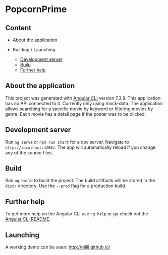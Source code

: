# PopcornPrime

## Content
* About the application
       
* Building / Launching
    * [Development server](#development-server)
    * [Build](#build)
    * [Further help](#further-help)

## About the application

This project was generated with [Angular CLI](https://github.com/angular/angular-cli) version 7.3.9.
This application has no API connected to it. Currently only using mock-data.
The application allows searching for a specific movie by keyword or filtering movies by genre. Each movie has a detail page if the poster was to be clicked.


## Development server

Run `ng serve` or `npm run start` for a dev server. Navigate to `http://localhost:4200/`. The app will automatically reload if you change any of the source files.

## Build

Run `ng build` to build the project. The build artifacts will be stored in the `dist/` directory. Use the `--prod` flag for a production build.

## Further help

To get more help on the Angular CLI use `ng help` or go check out the [Angular CLI README](https://github.com/angular/angular-cli/blob/master/README.md).

## Launching 

A working demo can be seen: http://nilill.github.io/

